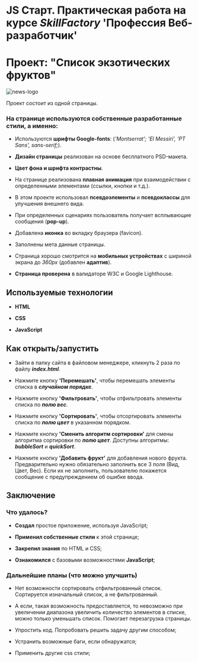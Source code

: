 # JS Старт. Практическая работа на курсе *SkillFactory* **'Профессия Веб-разработчик'**

# Проект: "Список экзотических фруктов"

![news-logo](./img/for-readme.png)

Проект состоит из одной страницы.

### На странице используются собственные разработанные стили, а именно:

* Используются **шрифты Google-fonts**: (*'Montserrat'; 'El Messiri', 'PT Sans', sans-serif;*).

* **Дизайн страницы** реализован на основе бесплатного PSD-макета.

* **Цвет фона и шрифта контрастны**.

* На странице реализована **плавная анимация** при взаимодействии с определенными элементами (ссылки, кнопки и т.д.).

* В этом проекте использовал **псевдоэлементы** и **псевдоклассы** для улучшения внешнего вида.

* При определенных сценариях пользователь получает всплывающие сообщения (**pop-up**).

* Добавлена **иконка** во вкладку браузера (favicon).

* Заполнены мета данные страницы.

* Страница хорошо смотрится на **мобильных устройствах** с шириной экрана до *360px* (добавлен **адаптив**).

* **Страница проверена** в валидаторе W3C и Google Lighthouse.

## Используемые технологии

* **HTML**

* **CSS**

* **JavaScript**

## Как открыть/запустить

* Зайти в папку сайта в файловом менеджере, кликнуть 2 раза по файлу ***index.html***.

* Нажмите кнопку **'Перемешать'**, чтобы перемешать элементы списка в ***случайном порядке***.

* Нажмите кнопку **'Фильтровать'**, чтобы отфильтровать элементы списка по ***полю вес***.

* Нажмите кнопку **'Сортировать'**, чтобы отсортировать элементы списка по ***полю цвет*** в указанном порядком.

* Нажмите кнопку **'Сменить алгоритм сортировки'** для смены алгоритма сортировки по ***полю цвет***. Доступны алгоритмы: ***bubbleSort*** и ***quickSort***.

* Нажмите кнопку **'Добавить фрукт'** для добавления нового фрукта. Предварительно нужно обязательно заполнить все 3 поля (Вид, Цвет, Вес). Если их не заполнить, пользователю покажется сообщение с предупреждением об ошибке ввода.

## Заключение

### Что удалось?

* **Создал** простое приложение, используя JavaScript; 

* **Применил собственные стили** к этой странице;

* **Закрепил знания** по HTML и CSS; 

* **Ознакомился** с базовыми возможностями **JavaScript**;

### Дальнейшие планы (что можно улучшить)

* Нет возможности сортировать отфильтрованный список. Сортируется изначальный список, а не фильтрованный.

* А если, такая возможность предоставляется, то невозможно при увеличении диапазона увеличить количество элементов в списке, можно только уменьшать список. Помогает перезагрузка страницы.

* Упростить код. Попробовать решить задачу другим способом;

* Устранить возможные баги, если обнаружатся;

* Применить другие css стили;